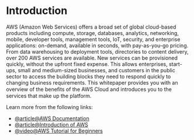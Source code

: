 # Introduction

AWS (Amazon Web Services) offers a broad set of global cloud-based products including compute, storage, databases, analytics, networking, mobile, developer tools, management tools, IoT, security, and enterprise applications: on-demand, available in seconds, with pay-as-you-go pricing. From data warehousing to deployment tools, directories to content delivery, over 200 AWS services are available. New services can be provisioned quickly, without the upfront fixed expense. This allows enterprises, start-ups, small and medium-sized businesses, and customers in the public sector to access the building blocks they need to respond quickly to changing business requirements. This whitepaper provides you with an overview of the beneﬁts of the AWS Cloud and introduces you to the services that make up the platform.

Learn more from the following links:

- [@article@AWS Documentation](https://docs.aws.amazon.com/)
- [@article@Introduction of AWS](https://docs.aws.amazon.com/whitepapers/latest/aws-overview/introduction.html)
- [@video@AWS Tutorial for Beginners](https://www.youtube.com/watch?v=zA8guDqfv40)